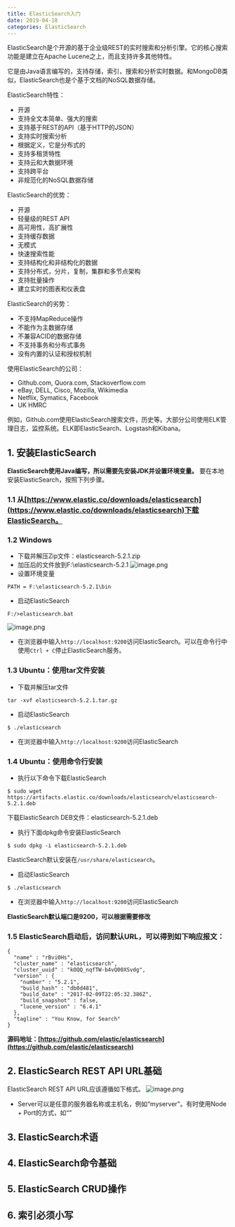 ```yaml
---
title: ElasticSearch入门
date: 2019-04-18
categories: ElasticSearch
---
```


ElasticSearch是个开源的基于企业级REST的实时搜索和分析引擎。它的核心搜索功能是建立在Apache Lucene之上，而且支持许多其他特性。

它是由Java语言编写的，支持存储，索引，搜索和分析实时数据。和MongoDB类似，ElasticSearch也是个基于文档的NoSQL数据存储。

ElasticSearch特性：
+ 开源
+ 支持全文本简单、强大的搜索
+ 支持基于REST的API（基于HTTP的JSON）
+ 支持实时搜索分析
+ 根据定义，它是分布式的
+ 支持多租赁特性
+ 支持云和大数据环境
+ 支持跨平台
+ 非规范化的NoSQL数据存储

ElasticSearch的优势：
+ 开源
+ 轻量级的REST API
+ 高可用性，高扩展性
+ 支持缓存数据
+ 无模式
+ 快速搜索性能
+ 支持结构化和非结构化的数据
+ 支持分布式，分片，复制，集群和多节点架构
+ 支持批量操作
+ 建立实时的图表和仪表盘

ElasticSearch的劣势：
+ 不支持MapReduce操作
+ 不能作为主数据存储
+ 不兼容ACID的数据存储
+ 不支持事务和分布式事务
+ 没有内置的认证和授权机制

使用ElasticSearch的公司：
+ Github.com, Quora.com, Stackoverflow.com
+ eBay, DELL, Cisco, Mozilla, Wikimedia
+ Netflix, Symatics, Facebook
+ UK HMRC

例如，Github.com使用ElasticSearch搜索文件，历史等。大部分公司使用ELK管理日志，监控系统。ELK即ElasticSearch、Logstash和Kibana。

## 1. 安装ElasticSearch
**ElasticSearch使用Java编写，所以需要先安装JDK并设置环境变量。**
要在本地安装ElasticSearch，按照下列步骤。

### 1.1 从[https://www.elastic.co/downloads/elasticsearch](https://www.elastic.co/downloads/elasticsearch)下载ElasticSearch。

### 1.2 Windows
+ 下载并解压Zip文件：elasticsearch-5.2.1.zip
+ 加压后的文件放到F:\elasticsearch-5.2.1
![image.png](https://upload-images.jianshu.io/upload_images/292448-050e92186ef3cc64.png?imageMogr2/auto-orient/strip%7CimageView2/2/w/1240)
+ 设置环境变量
```
PATH = F:\elasticsearch-5.2.1\bin
```
+ 启动ElasticSearch
```
F:/>elasticsearch.bat
```
![image.png](https://upload-images.jianshu.io/upload_images/292448-668e58e8507b647b.png?imageMogr2/auto-orient/strip%7CimageView2/2/w/1240)
+ 在浏览器中输入`http://localhost:9200`访问ElasticSearch。可以在命令行中使用`Ctrl + C`停止ElasticSearch服务。

### 1.3 Ubuntu：使用tar文件安装
+ 下载并解压tar文件
```
tar -xvf elasticsearch-5.2.1.tar.gz
```
+ 启动ElasticSearch
```
$ ./elasticsearch
```
+ 在浏览器中输入`http://localhost:9200`访问ElasticSearch

### 1.4 Ubuntu：使用命令行安装
+ 执行以下命令下载ElasticSearch
```
$ sudo wget https://artifacts.elastic.co/downloads/elasticsearch/elasticsearch-5.2.1.deb
```
下载ElasticSearch DEB文件：elasticsearch-5.2.1.deb
+ 执行下面dpkg命令安装ElasticSearch
```
$ sudo dpkg -i elasticsearch-5.2.1.deb
```
ElasticSearch默认安装在`/usr/share/elasticsearch`。
+ 启动ElasticSearch
```
$ ./elasticsearch
```
+ 在浏览器中输入`http://localhost:9200`访问ElasticSearch

**ElasticSearch默认端口是9200，可以根据需要修改**

### 1.5 ElasticSearch启动后，访问默认URL，可以得到如下响应报文：
```
{
  "name" : "rBvi0Hs",
  "cluster_name" : "elasticsearch",
  "cluster_uuid" : "kOQQ_nqfTW-b4vQ00XSvdg",
  "version" : {
    "number" : "5.2.1",
    "build_hash" : "db0d481",
    "build_date" : "2017-02-09T22:05:32.386Z",
    "build_snapshot" : false,
    "lucene_version" : "6.4.1"
  },
  "tagline" : "You Know, for Search"
}
```

**源码地址：[https://github.com/elastic/elasticsearch](https://github.com/elastic/elasticsearch)**

## 2. ElasticSearch REST API URL基础
ElasticSearch REST API URL应该遵循如下格式。
![image.png](https://upload-images.jianshu.io/upload_images/292448-ad0ce1919b5f5458.png?imageMogr2/auto-orient/strip%7CimageView2/2/w/1240)
+ Server可以是任意的服务器名称或主机名，例如“myserver”。有时使用Node + Port的方式，如“”
## 3. ElasticSearch术语

## 4. ElasticSearch命令基础

## 5. ElasticSearch CRUD操作
## 6. 索引必须小写

